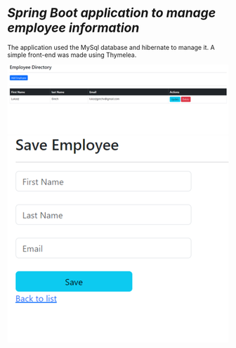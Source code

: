 # _Spring Boot application to manage employee information_

The application used the MySql database and hibernate to manage it. A simple front-end was made using Thymelea.


![Alt text](images/home_page.png)
![Alt text](images/save_employee.png)

